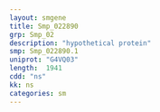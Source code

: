 ```yaml
---
layout: smgene
title: Smp_022890
grp: Smp_02
description: "hypothetical protein"
smp: Smp_022890.1
uniprot: "G4VQ03"
length:  1941
cdd: "ns"
kk: ns
categories: sm
---
```

